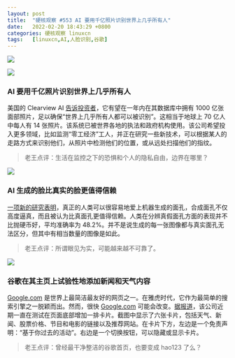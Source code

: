```yaml
---
layout: post
title:	"硬核观察 #553 AI 要用千亿照片识别世界上几乎所有人"
date:	2022-02-20 18:43:29 +0800 
categories:	硬核观察 linuxcn 
tags:	[linuxcn,AI,人脸识别,谷歌]
---
```



![](/Asserts/Images//attachment/album/202202/20/184233h9fmw6oonnrf9pkp.jpg)


![](/Asserts/Images//attachment/album/202202/20/184245rqdp2g10gk1rkp60.jpg)


### AI 要用千亿照片识别世界上几乎所有人


美国的 Clearview AI [告诉投资者](https://www.msn.com/en-us/news/technology/facial-recognition-firm-clearview-ai-tells-investors-it-s-seeking-massive-expansion-beyond-law-enforcement/ar-AATWNqJ)，它有望在一年内在其数据库中拥有 1000 亿张面部照片，足以确保“世界上几乎所有人都可以被识别”。这相当于地球上 70 亿人中每人有 14 张照片。该系统已被世界各地的执法和政府机构使用。该公司希望投入更多领域，比如监测“零工经济”工人，并正在研究一些新技术，可以根据某人的走路方式来识别他们，从照片中检测他们的位置，或从远处扫描他们的指纹。



> 
> 老王点评：生活在监控之下的恐惧和个人的隐私自由，边界在哪里？
> 
> 
> 


![](/Asserts/Images//attachment/album/202202/20/184253ed9ai88lmmid4cvp.jpg)


### AI 生成的脸比真实的脸更值得信赖


[一项新的研究表明](https://www.scientificamerican.com/article/humans-find-ai-generated-faces-more-trustworthy-than-the-real-thing/)，真正的人类可以很容易地爱上机器生成的面孔，合成面孔不仅高度逼真，而且被认为比真面孔更值得信赖。人类在分辨真假面孔方面的表现并不比抛硬币好，平均准确率为 48.2%。并不是说生成的每一张图像都与真实面孔无法区分，但其中有相当数量的图像是如此。



> 
> 老王点评：所谓眼见为实，可能越来越不可靠了。
> 
> 
> 


![](/Asserts/Images//attachment/album/202202/20/184309w7td8qrt7z4r7z47.jpg)


### 谷歌在其主页上试验性地添加新闻和天气内容


[Google.com](http://google.com/) 是世界上最简洁最友好的网页之一。在雅虎时代，它作为最简单的搜索引擎之一脱颖而出。然而，很快 [Google.com](http://google.com/) 可能会改变。[据报道](https://9to5google.com/2022/02/16/google-search-widgets/)，该公司近期一直在测试在页面底部增加一排卡片。截图中显示了六张卡片，包括天气、新闻、股票价格、节目和电影的链接以及推荐网站。在卡片下方，左边是一个免责声明：“基于你过去的活动”。右边是一个切换按钮，可以隐藏或显示卡片。



> 
> 老王点评：曾经最干净整洁的谷歌首页，也要变成 hao123 了么？
> 
> 
>
